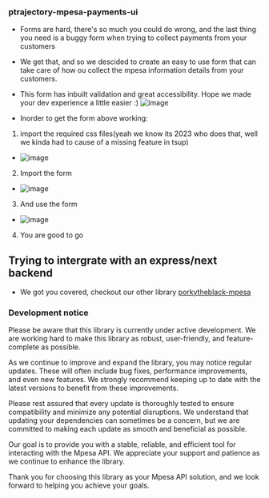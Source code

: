 ### ptrajectory-mpesa-payments-ui

- Forms are hard, there's so much you could do wrong, and the last thing you need is a buggy form when trying to collect payments from your customers
- We get that, and so we descided to create an easy to use form that can take care of how ou collect the mpesa information details from your customers.
- This form has inbuilt validation and great accessibility. Hope we made your dev experience a little easier :)
![image](https://github.com/ptrajectory/payments/assets/58218526/a649df58-f073-4061-8c96-7a24bd44f513)

- Inorder to get the form above working:
1. import the required css files(yeah we know its 2023 who does that, well we kinda had to cause of a missing feature in tsup)
- ![image](https://github.com/ptrajectory/payments/assets/58218526/87b0e11c-54c5-4c43-a6d4-646166fd9231)
2. Import the form
- ![image](https://github.com/ptrajectory/payments/assets/58218526/69823bf7-1309-4ef4-83ce-891f5a9b655e)
3. And use the form
- ![image](https://github.com/ptrajectory/payments/assets/58218526/957c0dbf-e172-4f4d-be63-37f01093ecbd)
4. You are good to go

## Trying to intergrate with an express/next backend
- We got you covered, checkout our other library [porkytheblack-mpesa](https://www.npmjs.com/package/porkytheblack-mpesa)

### Development notice
Please be aware that this library is currently under active development. We are working hard to make this library as robust, user-friendly, and feature-complete as possible.

As we continue to improve and expand the library, you may notice regular updates. These will often include bug fixes, performance improvements, and even new features. We strongly recommend keeping up to date with the latest versions to benefit from these improvements.

Please rest assured that every update is thoroughly tested to ensure compatibility and minimize any potential disruptions. We understand that updating your dependencies can sometimes be a concern, but we are committed to making each update as smooth and beneficial as possible.

Our goal is to provide you with a stable, reliable, and efficient tool for interacting with the Mpesa API. We appreciate your support and patience as we continue to enhance the library.

Thank you for choosing this library as your Mpesa API solution, and we look forward to helping you achieve your goals.





